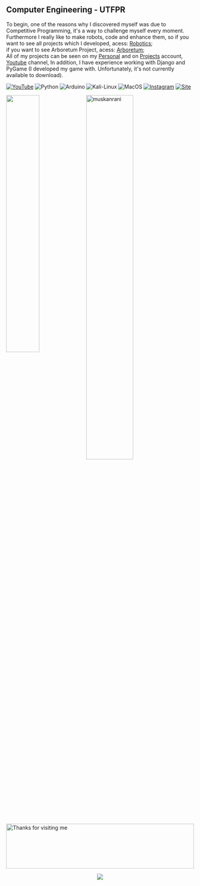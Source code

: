 
<h2> Computer Engineering - UTFPR </h2> 

To begin, one of the reasons why I discovered myself was due to Competitive Programming, it's a way to challenge myself every moment. Furthermore I really like to make robots, code and enhance them, so if you want to see all projects which I developed, acess: [Robotics](https://github.com/NicolasAuersvalt/projects/tree/main/cpp);<br>
if you want to see Arboretum Project, acess: [Arboretum](https://github.com/NicolasAuersvalt/UTFPR/tree/main/Lab_Eletr%C3%B4nica/Arboretum);<br>
All of my projects can be seen on my [Personal](https://www.instagram.com/nicolasauersvalt/) and on [Projects](https://www.instagram.com/nic.auersvalt/) account, [Youtube](https://www.youtube.com/watch?v=343yUzrjcDY&list=PLwC3YCyq5TS8iRgExZDwvfOmdV3E8IBbG) channel, 
In addition, I have experience working with Django and PyGame (I developed my game with. Unfortunately, it's not currently available to download).

[![YouTube](https://img.shields.io/badge/YouTube-FF0000?style=for-the-badge&logo=youtube&logoColor=white)](https://www.youtube.com/c/Nicoau)
![Python](https://img.shields.io/badge/Python-14354C?style=for-the-badge&logo=python&logoColor=white)
![Arduino](https://img.shields.io/badge/Arduino-00979D?style=for-the-badge&logo=Arduino&logoColor=white)
![Kali-Linux](https://img.shields.io/badge/Kali_Linux-557C94?style=for-the-badge&logo=kali-linux&logoColor=white)
![MacOS](https://img.shields.io/badge/mac%20os-000000?style=for-the-badge&logo=apple&logoColor=white)
[![Instagram](https://img.shields.io/badge/Instagram-E4405F?style=for-the-badge&logo=instagram&logoColor=white)](https://www.instagram.com/nic.auersvalt/)
[![Site](https://img.shields.io/website-down-down-red-red/http/cv.lbesson.qc.to.svg)](https://nicolasauersvalt.herokuapp.com)
<br/> 

<a href="https://github.com/NicolasAuersvalt"><img align="left" width="42%" src="https://github-readme-stats.vercel.app/api/top-langs/?username=NicolasAuersvalt&layout=compact&theme=tokyonight" /></a>
<img width="50%" src="https://github-readme-streak-stats.herokuapp.com/?user=muskanrani&theme=tokyonight" alt="muskanrani" />
<br/>
<img height="120" alt="Thanks for visiting me" width="100%" src="https://raw.githubusercontent.com/BrunnerLivio/brunnerlivio/master/images/marquee.svg" />
<p align="center">
  <img src="https://capsule-render.vercel.app/api?type=waving&color=gradient&height=60&section=footer&width=100"/>
</p>
